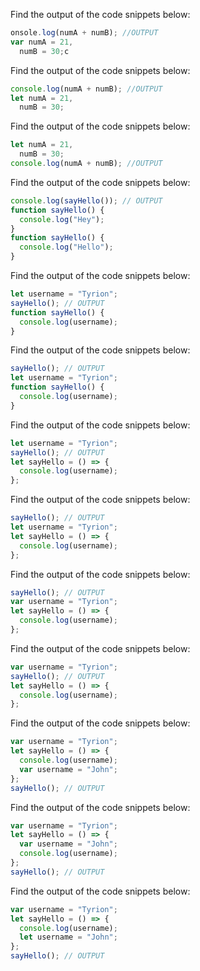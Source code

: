 Find the output of the code snippets below:

```js
onsole.log(numA + numB); //OUTPUT   
var numA = 21,
  numB = 30;c
```
<!-- output is undefined -->

Find the output of the code snippets below:

```js
console.log(numA + numB); //OUTPUT
let numA = 21,
  numB = 30;
```
<!-- uncaught referenceError numA is not defined -->

Find the output of the code snippets below:

```js
let numA = 21,
  numB = 30;
console.log(numA + numB); //OUTPUT
```
<!-- output is 51  -->
Find the output of the code snippets below:

```js
console.log(sayHello()); // OUTPUT
function sayHello() {
  console.log("Hey");
}
function sayHello() {
  console.log("Hello");
}
```
<!-- it is give us hello and when  we are doing console of function it is return undefined-->

Find the output of the code snippets below:

```js
let username = "Tyrion";
sayHello(); // OUTPUT
function sayHello() {
  console.log(username);
}
```
<!-- functin is return undefined but we call the variable inside of function so function is return tyrion -->

Find the output of the code snippets below:

```js
sayHello(); // OUTPUT
let username = "Tyrion";
function sayHello() {
  console.log(username);
}
```
<!-- functin is return undefined but we call the variable inside of function so function is return tyrion -->

Find the output of the code snippets below:

```js
let username = "Tyrion";
sayHello(); // OUTPUT
let sayHello = () => {
  console.log(username);
};
```
<!-- if we are define the function arrow form then function is return UnCaught referenceError sayHello is not defined -->

Find the output of the code snippets below:

```js
sayHello(); // OUTPUT
let username = "Tyrion";
let sayHello = () => {
  console.log(username);
};
```
<!-- if we are define the function arrow form then function is return UnCaught referenceError sayHello is not defined -->

Find the output of the code snippets below:

```js
sayHello(); // OUTPUT
var username = "Tyrion";
let sayHello = () => {
  console.log(username);
};
```
<!-- Uncought reference Error sayHello is not defined  -->

Find the output of the code snippets below:

```js
var username = "Tyrion";
sayHello(); // OUTPUT
let sayHello = () => {
  console.log(username);
};

```

<!-- Uncought reference Error sayHello is not defined  -->

Find the output of the code snippets below:

```js
var username = "Tyrion";
let sayHello = () => {
  console.log(username);
  var username = "John";
};
sayHello(); // OUTPUT
```
<!-- say hello outpput is undefiend -->

Find the output of the code snippets below:

```js
var username = "Tyrion";
let sayHello = () => {
  var username = "John";
  console.log(username);
};
sayHello(); // OUTPUT
```

<!-- sayHello output is john  -->

Find the output of the code snippets below:

```js
var username = "Tyrion";
let sayHello = () => {
  console.log(username);
  let username = "John";
};
sayHello(); // OUTPUT
```
<!-- sayHello output is undefined  -->